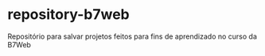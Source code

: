 # repository-b7web
Repositório para salvar projetos feitos para fins de aprendizado no curso da B7Web
